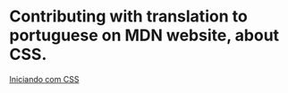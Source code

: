 # Contributing with translation to portuguese on MDN website, about CSS.
[Iniciando com CSS](https://developer.mozilla.org/pt-BR/docs/Learn/CSS/First_steps/Iniciando)